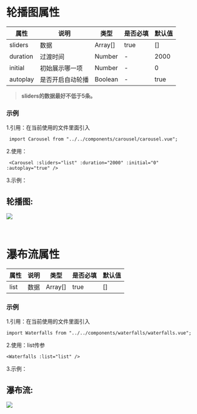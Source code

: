 # 轮播图属性
|  属性   | 说明  |   类型   | 是否必填  | 默认值 |
|  ----   | ----  |  ----   |  ----  |  ----  | 
| sliders  | 数据 |    Array[] |  true  |    []     |
| duration | 过渡时间 |Number |  -  |    2000   |
| initial  | 初始展示哪一项 |Number |  -  |    0   |
| autoplay | 是否开启自动轮播 |Boolean |  -  |    true   |

>  **sliders的数据最好不低于5条。**

### 示例

1.引用：在当前使用的文件里面引入

     import Carousel from "../../components/carousel/carousel.vue"; 

2.使用：

     <Carousel :sliders="list" :duration="2000" :initial="0" :autoplay="true" /> 


3.示例：
## 轮播图:

![](https://s1.ax1x.com/2022/05/07/OQee1O.md.png)

<br/>

# 瀑布流属性
|  属性   | 说明  |   类型   | 是否必填  | 默认值 |
|  ----   | ----  |  ----   |  ----  |  ----  |
| list  | 数据 |    Array[] |  true |    []     |


### 示例

1.引用：在当前使用的文件里面引入

    import Waterfalls from "../../components/waterfalls/waterfalls.vue"; 

2.使用：list传参

    <Waterfalls :list="list" /> 

3.示例：
## 瀑布流:

![](https://s1.ax1x.com/2022/05/07/OQeZ9K.md.png)



